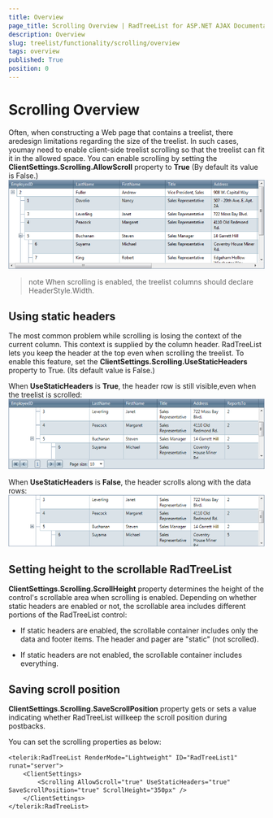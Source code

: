 ```yaml
---
title: Overview
page_title: Scrolling Overview | RadTreeList for ASP.NET AJAX Documentation
description: Overview
slug: treelist/functionality/scrolling/overview
tags: overview
published: True
position: 0
---
```


# Scrolling Overview



Often, when constructing a Web page that contains a treelist, there aredesign limitations regarding the size of the treelist. In such cases, youmay need to enable client-side treelist scrolling so that the treelist can fit it in the allowed space. You can enable scrolling by setting the **ClientSettings.Scrolling.AllowScroll** property to **True** (By default its value is False.)
![Scrolling enabled](images/treelist_scrolling1.png)

>note When scrolling is enabled, the treelist columns should declare HeaderStyle.Width.
>


## Using static headers

The most common problem while scrolling is losing the context of the current column. This context is supplied by the column header. RadTreeList lets you keep the header at the top even when scrolling the treelist. To enable this feature, set the **ClientSettings.Scrolling.UseStaticHeaders** property to True. (Its default value is False.)

When **UseStaticHeaders** is **True**, the header row is still visible,even when the treelist is scrolled:![Scrolling with static headers](images/treelist_scrolling2.png)

When **UseStaticHeaders** is **False**, the header scrolls along with the data rows:![Scrolling without static headers](images/treelist_scrolling3.png)

## Setting height to the scrollable RadTreeList

**ClientSettings.Scrolling.ScrollHeight** property determines the height of the control's scrollable area when scrolling is enabled. Depending on whether static headers are enabled or not, the scrollable area includes different portions of the RadTreeList control:

* If static headers are enabled, the scrollable container includes only the data and footer items. The header and pager are "static" (not scrolled).

* If static headers are not enabled, the scrollable container includes everything.

## Saving scroll position

**ClientSettings.Scrolling.SaveScrollPosition** property gets or sets a value indicating whether RadTreeList willkeep the scroll position during postbacks.

You can set the scrolling properties as below:

````ASPNET
<telerik:RadTreeList RenderMode="Lightweight" ID="RadTreeList1" runat="server">
	<ClientSettings>
		<Scrolling AllowScroll="true" UseStaticHeaders="true" SaveScrollPosition="true" ScrollHeight="350px" />
	</ClientSettings>
</telerik:RadTreeList>
````


